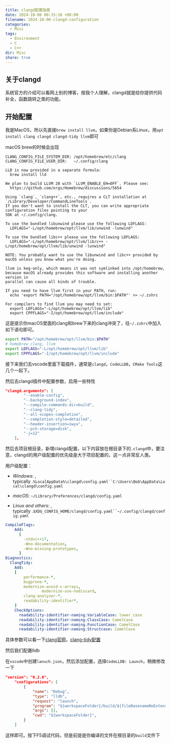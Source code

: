 ```yaml
---
title: clangd配置指南
date: 2024-10-06 00:33:18 +08:00
filename: 2024-10-06-clangd-configuration
categories:
  - Misc
tags:
  - Environment
  - C
  - C++
dir: Misc
share: true
---
```

## 关于clangd

系统官方的介绍可以看网上别的博客，按我个人理解，clangd就是给你提供代码补全，函数跳转之类的功能。

## 开始配置

我是MacOS，所以先直接`brew install llvm`，如果你是Debian系Linux，用`apt install clang clangd clangd-tidy llvm`即可

macOS brew的时候会出现

```
CLANG_CONFIG_FILE_SYSTEM_DIR: /opt/homebrew/etc/clang
CLANG_CONFIG_FILE_USER_DIR:   ~/.config/clang

LLD is now provided in a separate formula:
  brew install lld

We plan to build LLVM 20 with `LLVM_ENABLE_EH=OFF`. Please see:
  https://github.com/orgs/Homebrew/discussions/5654

Using `clang`, `clang++`, etc., requires a CLT installation at `/Library/Developer/CommandLineTools`.
If you don't want to install the CLT, you can write appropriate configuration files pointing to your
SDK at ~/.config/clang.

To use the bundled libunwind please use the following LDFLAGS:
  LDFLAGS="-L/opt/homebrew/opt/llvm/lib/unwind -lunwind"

To use the bundled libc++ please use the following LDFLAGS:
  LDFLAGS="-L/opt/homebrew/opt/llvm/lib/c++ -L/opt/homebrew/opt/llvm/lib/unwind -lunwind"

NOTE: You probably want to use the libunwind and libc++ provided by macOS unless you know what you're doing.

llvm is keg-only, which means it was not symlinked into /opt/homebrew,
because macOS already provides this software and installing another version in
parallel can cause all kinds of trouble.

If you need to have llvm first in your PATH, run:
  echo 'export PATH="/opt/homebrew/opt/llvm/bin:$PATH"' >> ~/.zshrc

For compilers to find llvm you may need to set:
  export LDFLAGS="-L/opt/homebrew/opt/llvm/lib"
  export CPPFLAGS="-I/opt/homebrew/opt/llvm/include"
```

这是提示你macOS里面的clang和brew下来的clang冲突了，往`~/.zshrc`中加入如下语句即可。

```bash
export PATH="/opt/homebrew/opt/llvm/bin:$PATH"
# homebrew clang, llvm
export LDFLAGS="-L/opt/homebrew/opt/llvm/lib"
export CPPFLAGS="-I/opt/homebrew/opt/llvm/include"
```

接下来我们去vscode里面下载插件，通常是`clangd`，`CodeLLDB`，`CMake Tools`这几个一起下。

然后去clangd插件中配置参数，启用一些特性

```json
"clangd.arguments": [
        "--enable-config",
        "--background-index",
        "--compile-commands-dir=build",
        "--clang-tidy",
        "--all-scopes-completion",
        "--completion-style=detailed",
        "--header-insertion=iwyu",
        "--pch-storage=disk",
        "-j=12"
    ],
```

然后去项目根目录，新增clangd配置，以下内容放在根目录下的`.clangd`中，要注意，clangd的用户级配置的优先级是大于项目配置的，这一点非常反人类。

用户级配置：

- _Windows_: , typically .`%LocalAppData%\clangd\config.yaml``C:\Users\Bob\AppData\Local\clangd\config.yaml`

- _macOS_: `~/Library/Preferences/clangd/config.yaml`

- _Linux and others_: , typically .`$XDG_CONFIG_HOME/clangd/config.yaml``~/.config/clangd/config.yaml`

```yaml
CompileFlags:
    Add:
      [
        -std=c++17,
        -Wno-documentation,
        -Wno-missing-prototypes,
      ]
Diagnostics:
  ClangTidy:
    Add:
    [
        performance-*,
        bugprone-*,
        modernize-avoid-c-arrays,
				modernize-use-nodiscard,
        clang-analyzer-*,
        readability-identifier*,
    ]
    CheckOptions:
      readability-identifier-naming.VariableCase: lower_case
      readability-identifier-naming.ClassCase: CamelCase
      readability-identifier-naming.FunctionCase: CamelCase
      readability-identifier-naming.Structcase: CamelCase
```

具体参数可以看一下[clang官网](https://clangd.llvm.org/config)，[clang-tidy配置](https://clang.llvm.org/extra/clang-tidy/checks/list.html)

然后我们配置lldb

在`vscode`中创建`lanuch.json`，然后添加配置，选择`CodeLLDB: Launch`，稍微修改一下

```json
"version": "0.2.0",
    "configurations": [
        {
            "name": "Debug",
            "type": "lldb",
            "request": "launch",
            "program": "${workspaceFolder}/build/${fileBasenameNoExtension}",
            "args": [],
            "cwd": "${workspaceFolder}",
        }
    ]
```

这样即可。按下F5调试代码，但是前提是你编译的文件在根目录的`build`文件下